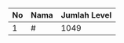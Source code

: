 | No | Nama            | Jumlah Level |
|----|-----------------|--------------|
| 1  | #    |    1049        |
